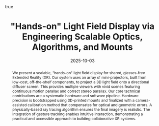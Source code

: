 ---
title: '"Hands-on" Light Field Display via Engineering Scalable Optics, Algorithms, and Mounts'

summary: 'We present a scalable, "hands-on" light field display for shared, glasses-free Extended Reality (XR). Our system uses an array of mini-projectors built from low-cost, off-the-shelf components to provide multiple viewers with vivid 3D scenes featuring continuous motion parallax.'
date: 2025-10-03

publication_types: ["article-conference"]
publication: '*Proceedings of ACM SIGGRAPH Asia 2025 (XR)*'
url_pdf: ''
abstract: 'We present a scalable, "hands-on" light field display for shared, glasses-free Extended Reality (XR). Our system uses an array of mini-projectors, built from low-cost, off-the-shelf components, to project a 3D light field onto a directional diffuser screen. This provides multiple viewers with vivid scenes featuring continuous motion parallax and correct stereo parallax. Our core technical contributions are a systematic hardware and software pipeline. Hardware precision is bootstrapped using 3D-printed mounts and finalized with a camera-assisted calibration method that compensates for optical and geometric errors. A physically-based ray tracing algorithm ensures the final imagery is realistic. The integration of gesture tracking enables intuitive interaction, demonstrating a practical and accessible approach to building collaborative XR systems.'

featured: false

authors:
    - "Feifan Qu^1^"
    - admin^1^
    - "Li Liao^1^"
    - "Yifan Peng^1^"

author_affiliations:
    - "^1^The University of Hong Kong"

math: true
---